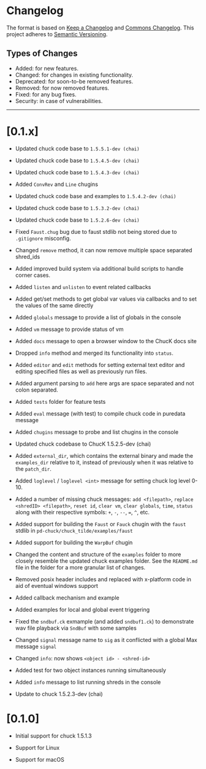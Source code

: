 # Changelog

The format is based on [Keep a Changelog](https://keepachangelog.com/en/1.0.0/) and [Commons Changelog](https://common-changelog.org). This project adheres to [Semantic Versioning](https://semver.org/spec/v2.0.0.html).

## Types of Changes

- Added: for new features.
- Changed: for changes in existing functionality.
- Deprecated: for soon-to-be removed features.
- Removed: for now removed features.
- Fixed: for any bug fixes.
- Security: in case of vulnerabilities.

---

# [0.1.x]

- Updated chuck code base to `1.5.5.1-dev (chai)`

- Updated chuck code base to `1.5.4.5-dev (chai)`

- Updated chuck code base to `1.5.4.3-dev (chai)`

- Added `ConvRev` and `Line` chugins

- Updated chuck code base and examples to `1.5.4.2-dev (chai)`

- Updated chuck code base to `1.5.3.2-dev (chai)`

- Updated chuck code base to `1.5.2.6-dev (chai)`

- Fixed `Faust.chug` bug due to faust stdlib not being stored due to `.gitignore` misconfig.

- Changed `remove` method, it can now remove multiple space separated shred_ids

- Added improved build system via additional build scripts to handle corner cases.

- Added `listen` and `unlisten` to event related callbacks

- Added get/set methods to get global var values via callbacks and to set the values of the same directly

- Added `globals` message to provide a list of globals in the console

- Added `vm` message to provide status of vm

- Added `docs` message to open a browser window to the ChucK docs site

- Dropped `info` method and merged its functionality into `status`.

- Added `editor` and `edit` methods for setting external text editor and editing specified files as well as previously run files.

- Added argument parsing to `add` here args are space separated and not colon separated.

- Added `tests` folder for feature tests

- Added `eval` message (with test) to compile chuck code in puredata message

- Added `chugins` message to probe and list chugins in the console

- Updated chuck codebase to ChucK 1.5.2.5-dev (chai)

- Added `external_dir`, which contains the external binary and made the `examples_dir` relative to it, instead of previously when it was relative to the `patch_dir`.

- Added `loglevel` / `loglevel <int>` message for setting chuck log level 0-10.

- Added a number of missing chuck messages: `add <filepath>`, `replace <shredID> <filepath>`, `reset id`, `clear vm`, `clear globals`, `time`, `status` along with their respective symbols: `+`, `-`, `--`, `=`, `^`, etc.

- Added support for building the `Faust` or `Fauck` chugin with the `faust`
stdlib in `pd-chuck/chuck_tilde/examples/faust`

- Added support for building the `WarpBuf` chugin

- Changed the content and structure of the `examples` folder to more closely resemble the updated chuck examples folder. See the `README.md` file in the folder for a more granular list of changes.

- Removed posix header includes and replaced with x-platform code in aid of eventual windows support

- Added callback mechanism and example

- Added examples for local and global event triggering

- Fixed the `sndbuf.ck` exmample (and added `sndbuf1.ck`) to demonstrate wav file playback via `SndBuf` with some samples

- Changed `signal` message name to `sig` as it conflicted with a global Max message `signal`

- Changed `info`: now shows `<object id> - <shred-id>`

- Added test for two object instances running simultaneously

- Added `info` message to list running shreds in the console

- Update to chuck 1.5.2.3-dev (chai)


# [0.1.0]

- Initial support for chuck 1.5.1.3

- Support for Linux

- Support for macOS

